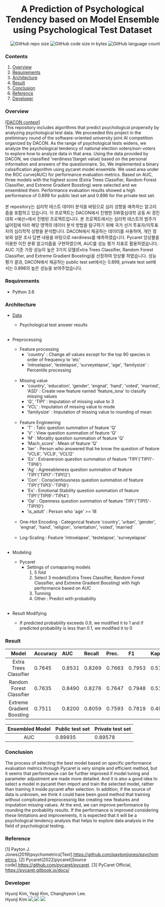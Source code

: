 # <div align=center> A Prediction of Psychological Tendency based on Model Ensemble <br/> using Psychological Test Dataset </div>

<div align=right> <img alt="GitHub repo size" src="https://img.shields.io/github/repo-size/HJK02130/A-Prediction-of-Psychological-Tendency-based-on-Model-Ensemble-using-Psychological-Test-Data?style=flat-square"> <img alt="GitHub code size in bytes" src="https://img.shields.io/github/languages/code-size/HJK02130/A-Prediction-of-Psychological-Tendency-based-on-Model-Ensemble-using-Psychological-Test-Data?style=flat-square"> <img alt="GitHub language count" src="https://img.shields.io/github/languages/count/HJK02130/A-Prediction-of-Psychological-Tendency-based-on-Model-Ensemble-using-Psychological-Test-Data?style=flat-square"> </div>


### Contents
1. [Overview](#overview)
2. [Requirements](#requirements)
3. [Architecture](#architecture)
4. [Result](#result)
5. [Conclusion](#conclusion)
6. [Reference](#reference)
7. [Developer](#developer)


### Overview
[[DACON contest]](https://dacon.io/competitions/official/235902/overview/description)<br/>
This repository includes algorithms that predict psychological propensity by analyzing psychological test data. We proceeded this project in the preliminary round of the software-oriented university joint AI competition organized by DACON. As the range of psychological tests widens, we analyze the psychological tendency of national election voters/non-voters to explore how to analyze data in that area. Using the data provided by DACON, we classified 'nerdiness'(target value) based on the personal information and answers of the questionnaire. So, We implemented a binary calssification algorithm using pycaret model ensemble. We used area under the ROC curve(AUC) for performance evaluation metrics. Based on AUC, three models with the highest score (Extra Trees Classifier, Random Forest Classifier, and Extreme Gradient Boosting) were selected and we ensembled them. Performance evaluation results showed a high performance of 0.899 for public test set and 0.896 for the private test set.
<br/>
<br/>
본 repository는 심리학 테스트 데이터 분석을 바탕으로 심리 성향을 예측하는 알고리즘을 포함하고 있습니다. 이 프로젝트는 DACON에서 진행한 SW중심대학 공동 AI 경진대회 <예선>에서 진행된 프로젝트입니다. 본 프로젝트에서는 심리학 테스트의 범주가 넓어짐에 따라 해당 영역의 데이터 분석 방법을 탐구하기 위해 국가 선거 투표자/미투표자의 심리학적 성향을 분석합니다. DACON에서 제공하는 데이터를 사용하여, 개인 정보와 설문 조사 답변 내용을 바탕으로 nerdiness를 예측하였습니다. Pycaret 앙상블을 이용한 이진 분류 알고리즘을 구현하였으며, AUC를 성능 평가 지표로 활용하였습니다. AUC 기준 가장 성능이 높은 3가지 모델(Extra Trees Classifier, Random Forest Classifier, and Extreme Gradient Boosting)을 선정하여 앙상블 하였습니다. 성능 평가 결과, DACON에서 제공하는 public test set에서는 0.899, private test set에서는 0.896의 높은 성능을 보여주었습니다.

### Requirements
+ Python 3.6


### Architecture
+ [Data](https://dacon.io/competitions/official/235902/data)
	+ Psychological test answer results
	<br/><br/>
	
+ Preprocessing
	+ Feature processing
		+ 'country' : Change all values except for the top 90 species in order of frequency to 'etc'
		+ 'introelapse', 'testelapse', 'surveyelapse', 'age', 'familysize' : Percentile processing
		<br/>
	+ Missing value
		+ 'country', 'education', 'gender', 'engnat', 'hand', 'voted', 'married', 'ASD' : Create new feature named 'feature_isna' to classify missing values
		+ 'Q', 'TIPI' : Imputation of missing value to 3
		+ 'VCL' : Imputation of missing value to mode
		+ 'familysize' : Imputation of missing value to rounding of mean
		<br/>
	+ Feature Engineering
		+ 'T' : Tatic question summation of feature 'Q'
		+ 'V' : View question summation of feature 'Q'
		+ 'M' : Morality question summation of feature 'Q'
		+ 'Mach_score' : Mean of feature 'Q'
		+ 'lier' : Person who answered that he know the question of feature 'VCL6', 'VCL9', 'VCL12'
		+ 'Ex' : Extraversion question summation of feature 'TIPI'('TIPI1'-'TIPI6')
		+ 'Ag' : Agreeableness question summation of feature 'TIPI'('TIPI7'-'TIPI12')
		+ 'Con' : Conscientiousness question summation of feature 'TIPI'('TIPI3'-'TIPI8')
		+ 'Es' : Emotional Stability question summation of feature 'TIPI'('TIPI9'-'TIPI4')
		+ 'Op' : Openness question summation of feature 'TIPI'('TIPI5'-'TIPI10')
		+ 'is_adult' : Person who 'age' >= 18
		<br/>
	+ One-Hot Encoding : Categorical feature 'country', 'urban', 'gender', 'engnat', 'hand', 'religion', 'orientation', 'voted', 'married'
	<br/>
	
	+ Log-Scaling : Feature 'introelapse', 'testelapse', 'surveyelapse'
	<br/><br/>
+ Modeling
	+ Pycaret
		+ Settings of comaparing models
			1. 5 fold
			2. Select 3 models(Extra Trees Classifier, Random Forest Classifier, and Extreme Gradient Boosting) with high performance based on AUC
			3. Tunning
			4. Other : Predict with probability
			<br/><br/>
+ Result Modifying
	+ If predicted probability exceeds 0.9, we modified it to 1 and if predicted probability is less than 0.1, we modified it to 0
		

### Result
|Model|Accuracy|AUC|Recall|Prec.|F1|Kappa|MCC|TT(Sec)
|:---:|:---|:---|:---|:---|:---|:---|:---|:---|
|Extra Trees Classifier|0.7645|0.8531|0.8269|0.7663|0.7953|0.5191|0.5215|0.2900|
|Random Forest Classifier|0.7635|0.8490|0.8276|0.7647|0.7948|0.5167|0.5193|0.2880|
|Extreme Gradient Boosting|0.7511|0.8200|0.8059|0.7593|0.7819|0.4927|0.4940|1.2060|


|Ensembled Model|Public test set|Private test set|
|:---:|:---|:---|
|AUC|0.89935|0.89578|

### Conclusion
The process of selecting the best model based on specific performance evaluation metrics through Pycaret is very simple and efficient method, but it seems that performance can be further improved if model tuning and parameter adjustment are made more detailed. And it is also a good idea to select a model in pycaret then import and train the selected model, rather than training it inside pycaret after selection. In addition, if the source of data is unknown, we think it could have been good method that training without complicated preprocessnig like creating new features and imputation missing values. At the end, we can improve performance by rounding the probability results. If the performance is improved considering these limitations and improvements, it is expected that it will be a psychological tendency analysis that helps to explore data analysis in the field of psychological testing.

### Reference
[1] Payton J. Jones(2019)psychometrics[Text].https://github.com/paytonjjones/psychometrics.
[2] Pycaret(2022)pycaret[Source code].https://github.com/pycaret/pycaret.
[3] PyCaret Official, https://pycaret.gitbook.io/docs/

### Developer
Hyunji Kim, Yeaji Kim, Changhyeon Lee.
<br />
Hyunji Kim <a href="mailto:hjk021@khu.ac.kr"> <img src ="https://img.shields.io/badge/Gmail-EA4335.svg?&style=flat-squar&logo=Gmail&logoColor=white"/> 
[<img src="https://img.shields.io/badge/Notion-000000?style=flat-square&logo=Notion&logoColor=white"/>](https://read-me.notion.site/Hyunji-Kim-9dbdb62cc84347feb85b3c58225bb63b)
	<a href = "https://github.com/HJK02130"> <img src ="https://img.shields.io/badge/Github-181717.svg?&style=flat-squar&logo=Github&logoColor=white"/> </a>

